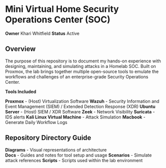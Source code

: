 # Mini Virtual Home Security Operations Center (SOC) 

**Owner** Khari Whitfield **Status** Active 

## Overview 

The purpose of this repository is to document my hands-on experience with designing, maintaining, and simulating attacks in a Homelab SOC. 
Built on Proxmox, the lab brings together multiple open-source tools to emulate the workflows and challenges of an enterprise-grade Security Operations Center.

**Tools Included**

**Proxmox** - (Host) Virtualization Software
**Wazuh** - Security Information and Event Management (SIEM) / Extended Detection Response (XDR)
**Ubuntu Server** - (Host) SIEM / XDR Software
**Zeek** - Network Visibility 
**Suricata** - IDS alerts 
**Kali Linux Virtual Machine** - Attack Simulation
**Macbook** - Generate Daily Workflow Logs

## Repository Directory Guide

**Diagrams** - Visual representations of architecture  
**Docs** - Guides and notes for tool setup and usage 
**Scenarios** - Simulate attack references 
**Scripts** - Scripts used within the lab environment